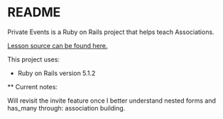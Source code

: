 # README

Private Events is a Ruby on Rails project that helps teach Associations.

[Lesson source can be found here.](https://www.theodinproject.com/courses/ruby-on-rails/lessons/associations)

This project uses:

* Ruby on Rails version 5.1.2

** Current notes:

Will revisit the invite feature once I better understand nested forms and has_many through: association building.
